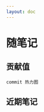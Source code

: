 ```yaml
---
layout: doc
---
```


<script setup>
  import { ref, onMounted } from 'vue'

  // SyntaxError: Named export 'CalendarHeatmap' not found. 
  // The requested module 'vue3-calendar-heatmap' is a CommonJS module, 
  // which may not support all module.exports as named exports.
  // import { CalendarHeatmap } from 'vue3-calendar-heatmap'
  import * as pkg from 'vue3-calendar-heatmap';
  const CalendarHeatmap = pkg.CalendarHeatmap || pkg;

  import { getTimestamp, timestampToFormatTime } from '../utils/date.tool.js';
  import { blog } from '../.vitepress/data/blog/blog.ts'

  const publishDates = ref([])
  const nowDate = ref('1970-01-01')
  const isDarkMode = ref(false)
  const lightRangeColor = ['#ebedf0', '#dae2ee', '#c1def8', '#74b5f1', '#3889de', '#12489b']
  const darkRangeColor = ['#282c34', '#1e3449', '#1e476b', '#1e5887', '#1e6baa', '#2497cf']

  onMounted(() => {
    nowDate.value = getNowDate()

    fetchCommitData("jhouxu", "apecode").then((commitData) => {
      // 接口请求放回空对象或空数组，直接中断后续处理
      if (JSON.stringify(commitData) === '{}' || commitData.length === 0) {
        return false
      }

      const timestampToDate = (timestamp) => {
        return new Date(timestamp * 1000);
      };

      const processedData = commitData.map((entry) => {
        const weekDate = timestampToDate(entry.week);
        const dailyCommits = entry.days;

        const weeklyData = weekDate.getDay();
        const dailyData = dailyCommits.map((commits, index) => {
          const date = new Date(weekDate);
          date.setDate(weekDate.getDate() + index);
          return { date: getYearMonthDate(date), count: commits };
        });

        return dailyData;
      });

      // 剔除空值
      const processedDataFilter = processedData.flat(Infinity).filter((item) => item.count);

      publishDates.value = processedDataFilter
    });

    darkModeMediaQuery()
  })

  // 获取当前时间
  const getNowDate = () => {
    return timestampToFormatTime(getTimestamp(), 'yyyy-MM-dd') 
  }

  const getYearMonthDate = (dateString) => {
    let D = new Date(dateString);
    let year = D.getFullYear();
    let month = D.getMonth() + 1;
    let day = D.getDate();

    month = month < 10 ? `0${month}` : month;
    day = day < 10 ? `0${day}` : day;

    return `${year}-${month}-${day}`;
  };

  const fetchCommitData = async (owner, repo) => {
    try {
      const response = await fetch(`https://api.github.com/repos/${owner}/${repo}/stats/commit_activity`);
      if (response.ok) {
        return await response.json();
      } else {
        console.error(`Failed to fetch commit data: ${response.status}`);
        return null;
      }
    } catch (error) {
      console.error("Error fetching commit data:", error);
      return null;
    }
  };

  const darkModeMediaQuery = () => {
    const htmlElement = document.documentElement;
    const classList = htmlElement.classList;
    // init
    isDarkMode.value = classList.value === '' ? false : true

    // observer
    const observer = new MutationObserver((mutationsList) => {
      isDarkMode.value = classList.value === '' ? false : true
    });

    // 配置需要观察的属性和类型
    observer.observe(htmlElement, { attributes: true });
  }
</script>

<style>
@import 'vue3-calendar-heatmap/dist/style.css';

.vch__legend {
  margin-top: 2px;
  font-size: 10px;
}
</style>

# 随笔记

## 贡献值

`commit 热力图`

<CalendarHeatmap :values="publishDates" :end-date="nowDate" :round="2" :max="10" :dark-mode="isDarkMode" :range-color="isDarkMode ? darkRangeColor : lightRangeColor" />

## 近期笔记
